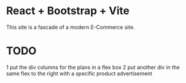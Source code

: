 # React + Bootstrap + Vite
This site is a fascade of a modern E-Commerce site.
# TODO
1 put the div columns for the plans in a flex box
2 put another div in the same flex to the right with a specific product advertisement
